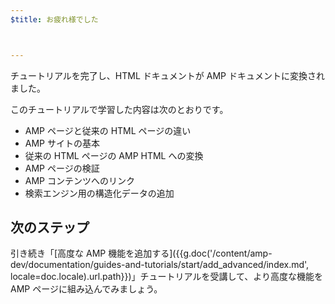 ```yaml
---
$title: お疲れ様でした



---
```


チュートリアルを完了し、HTML ドキュメントが AMP ドキュメントに変換されました。

このチュートリアルで学習した内容は次のとおりです。

- AMP ページと従来の HTML ページの違い
- AMP サイトの基本
- 従来の HTML ページの AMP HTML への変換
- AMP ページの検証
- AMP コンテンツへのリンク
- 検索エンジン用の構造化データの追加


## 次のステップ

引き続き「[高度な AMP 機能を追加する]({{g.doc('/content/amp-dev/documentation/guides-and-tutorials/start/add_advanced/index.md', locale=doc.locale).url.path}})」チュートリアルを受講して、より高度な機能を AMP ページに組み込んでみましょう。
